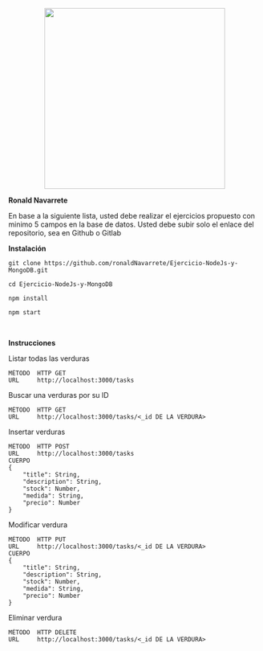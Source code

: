 <p align="center">
  <a href="http://nestjs.com/" target="blank"><img src="https://admisionuniandes.edu.ec/wp-content/uploads/2020/07/logo-azul-uniandes.png" width="360"/></a>
</p>

<p><b>Ronald Navarrete</b></p>
<p>En base a la siguiente lista, usted debe realizar el ejercicios propuesto con minimo 5 campos en la base de datos.
Usted debe subir solo el enlace del repositorio, sea en Github o Gitlab </p>

<p><b>Instalación</b></p>
<p><code>git clone https://github.com/ronaldNavarrete/Ejercicio-NodeJs-y-MongoDB.git</code></p>
<p><code>cd Ejercicio-NodeJs-y-MongoDB</code></p>
<p><code>npm install</code></p>
<p><code>npm start</code></p>

<br>
<p><b>Instrucciones</b></p>

<p>Listar todas las verduras</p>

```plain
MÉTODO  HTTP GET
URL     http://localhost:3000/tasks
```

<p>Buscar una verduras por su ID</p>

```plain
MÉTODO  HTTP GET
URL     http://localhost:3000/tasks/<_id DE LA VERDURA>
```

<p>Insertar verduras</p>

```plain
MÉTODO  HTTP POST
URL     http://localhost:3000/tasks
CUERPO
{
    "title": String,
    "description": String,
    "stock": Number,
    "medida": String,
    "precio": Number
}
```

<p>Modificar verdura</p>

```plain
MÉTODO  HTTP PUT
URL     http://localhost:3000/tasks/<_id DE LA VERDURA>
CUERPO
{
    "title": String,
    "description": String,
    "stock": Number,
    "medida": String,
    "precio": Number
}
```

<p>Eliminar verdura</p>

```plain
MÉTODO  HTTP DELETE
URL     http://localhost:3000/tasks/<_id DE LA VERDURA>
```
